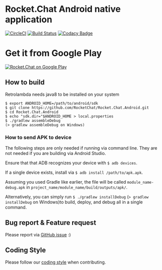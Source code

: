 # Rocket.Chat Android native application

[![CircleCI](https://circleci.com/gh/RocketChat/Rocket.Chat.Android/tree/develop.svg?style=shield)](https://circleci.com/gh/RocketChat/Rocket.Chat.Android/tree/develop) [![Build Status](https://travis-ci.org/RocketChat/Rocket.Chat.Android.svg?branch=develop)](https://travis-ci.org/RocketChat/Rocket.Chat.Android) [![Codacy Badge](https://api.codacy.com/project/badge/Grade/a81156a8682e4649994270d3670c3c83)](https://www.codacy.com/app/matheusjardimb/Rocket.Chat.Android)

# Get it from Google Play

[![Rocket.Chat on Google Play](https://user-images.githubusercontent.com/551004/29770692-a20975c6-8bc6-11e7-8ab0-1cde275496e0.png)](https://play.google.com/store/apps/details?id=chat.rocket.android)

## How to build

Retrolambda needs java8 to be installed on your system
```
$ export ANDROID_HOME=/path/to/android/sdk
$ git clone https://github.com/RocketChat/Rocket.Chat.Android.git
$ cd Rocket.Chat.Android
$ echo "sdk.dir="$ANDROID_HOME > local.properties
$ ./gradlew assembleDebug
(> gradlew assembleDebug on Windows)
```

### How to send APK to device

The following steps are only needed if running via command line. They are not needed if you are building via Android Studio.

Ensure that that ADB recognizes your device with `$ adb devices`.

If a single device exists, install via `$ adb install /path/to/apk.apk`.

Assuming you used Gradle like earlier, the file will be called `module_name-debug.apk` in `project_name/module_name/build/outputs/apk/`.

Alternatively, you can simply run `$ ./gradlew installDebug` (`> gradlew installDebug` on Windows)to build, deploy, and debug all in a single command.

## Bug report & Feature request

Please report via [GitHub issue](https://github.com/RocketChat/Rocket.Chat.Android/issues) :)

## Coding Style

Please follow our [coding style](https://github.com/RocketChat/Rocket.Chat.Android/blob/develop/CODING_STYLE.md) when contributing.
